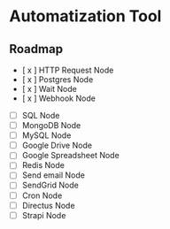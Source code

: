 # Automatization Tool

## Roadmap

- [ x ] HTTP Request Node
- [ x ] Postgres Node
- [ x ] Wait Node
- [ x ] Webhook Node
- [ ] SQL Node
- [ ] MongoDB Node
- [ ] MySQL Node
- [ ] Google Drive Node
- [ ] Google Spreadsheet Node
- [ ] Redis Node
- [ ] Send email Node
- [ ] SendGrid Node
- [ ] Cron Node
- [ ] Directus Node
- [ ] Strapi Node
